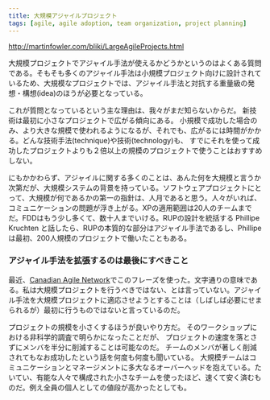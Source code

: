 ```yaml
---
title: 大規模アジャイルプロジェクト
tags: [agile, agile adoption, team organization, project planning]
---
```


http://martinfowler.com/bliki/LargeAgileProjects.html

大規模プロジェクトでアジャイル手法が使えるかどうかというのはよくある質問である。そもそも多くのアジャイル手法は小規模プロジェクト向けに設計されているため、大規模なプロジェクトでは、アジャイル手法と対抗する重量級の発想・構想(idea)のほうが必要となっている。

これが質問となっているという主な理由は、我々がまだ知らないからだ。
新技術は最初に小さなプロジェクトで広がる傾向にある。
小規模で成功した場合のみ、より大きな規模で使われるようになるが、それでも、広がるには時間がかかる。どんな技術手法(technique)や技術(technology)も、
すでにそれを使って成功したプロジェクトよりも２倍以上の規模のプロジェクトで使うことはおすすめしない。

にもかかわらず、アジャイルに関する多くのことは、あんた何を大規模と言うか次第だが、大規模システムの背景を持っている。ソフトウェアプロジェクトにとって、大規模が何であるかの第一の指針は、人月であると思う。人々がいれば、コミュニケーションの問題が浮き上がる。XPの適用範囲は20人のチームまでだ。FDDはもう少し多くて、数十人までいける。RUPの設計を統括する Phillipe Kruchten と話したら、RUPの本質的な部分はアジャイル手法であるし、Phillipe は最初、200人規模のプロジェクトで働いたこともある。

### アジャイル手法を拡張するのは最後にすべきこと

最近、[Canadian Agile Network](http://martinfowler.com/articles/canScaling.html)でこのフレーズを使った。文字通りの意味である。私は大規模プロジェクトを行うべきではない、とは言っていない。アジャイル手法を大規模プロジェクトに適応させようとすることは（しばしば必要にせまられるが）最初に行うものではないと言っているのだ。

プロジェクトの規模を小さくするほうが良いやり方だ。
そのワークショップにおける非科学的調査で明らかになったことだが、
プロジェクトの速度を落とさずにメンバを半分に削減することは可能なのだ。
チームのメンバが著しく削減されてもなお成功したという話を何度も何度も聞いている。
大規模チームはコミュニケーションとマネージメントに多大なるオーバーヘッドを抱えている。たいてい、有能な人々で構成された小さなチームを使ったほど、速くて安く済むものだ。例え全員の個人としての値段が高かったとしても。

